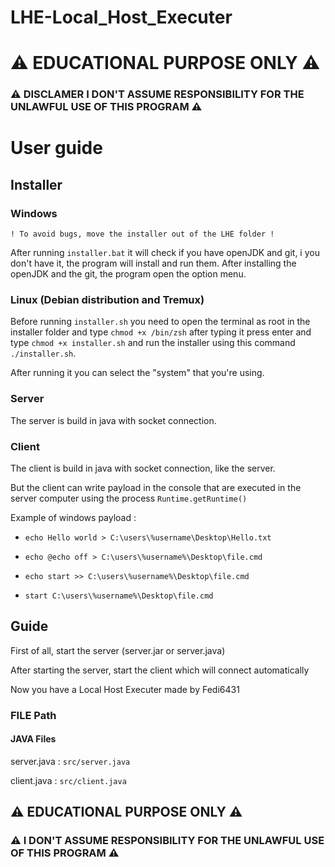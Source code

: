 # LHE-Local_Host_Executer
# ⚠ EDUCATIONAL PURPOSE ONLY ⚠ 
### ⚠ DISCLAMER I DON'T ASSUME RESPONSIBILITY FOR THE UNLAWFUL USE OF THIS PROGRAM ⚠ 
# User guide
## Installer
### Windows
`! To avoid bugs, move the installer out of the LHE folder !`

After running `installer.bat` it will check if you have openJDK and git, i you don't have it, the program will install and run them.
After installing the openJDK and the git, the program open the option menu.

### Linux (Debian distribution and Tremux)
Before running `installer.sh` you need to open the terminal as root in the installer folder and type 
`chmod +x /bin/zsh` after typing it press enter and type `chmod +x installer.sh` and run the installer using this command `./installer.sh`.

After running it you can select the "system" that you're using.

### Server
The server is build in java with socket connection.

### Client
The client is build in java with socket connection, like the server.

But the client can write payload in the console that are executed in the server computer using the process `Runtime.getRuntime()`

Example of windows payload :

- `echo Hello world > C:\users\%username\Desktop\Hello.txt `

- `echo @echo off > C:\users\%username%\Desktop\file.cmd `

- `echo start >> C:\users\%username%\Desktop\file.cmd`  

- `start C:\users\%username%\Desktop\file.cmd`

## Guide
First of all, start the server (server.jar or server.java)

After starting the server, start the client which will connect automatically

Now you have a Local Host Executer made by Fedi6431

### FILE Path

#### JAVA Files
server.java : `src/server.java`

client.java : `src/client.java`

## ⚠ EDUCATIONAL PURPOSE ONLY ⚠ 
### ⚠ I DON'T ASSUME RESPONSIBILITY FOR THE UNLAWFUL USE OF THIS PROGRAM ⚠
